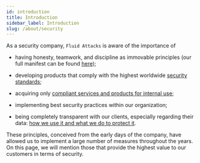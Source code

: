 ```yaml
---
id: introduction
title: Introduction
sidebar_label: Introduction
slug: /about/security
---
```


As a security company,
`Fluid Attacks` is aware of the importance of

- having honesty, teamwork,
  and discipline as immovable principles
  (our full manifest can be found
  [here](https://fluidattacks.com/about-us/values/));

- developing products
  that comply with the highest worldwide
  [security standards](/criteria/requirements/);

- acquiring only
  [compliant services and products for internal use](/criteria/requirements/226);

- implementing best security practices
  within our organization;

- being completely transparent with our clients,
  especially regarding their data:
  [how we use it and what we do to protect it](/criteria/requirements/315).

These principles,
conceived from the early days of the company,
have allowed us to implement a large number of measures
throughout the years.
On this page,
we will mention those
that provide the highest value to our customers
in terms of security.
